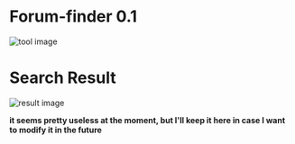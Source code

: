 # Forum-finder 0.1

![tool image](https://user-images.githubusercontent.com/59585859/226812207-c9bc9000-9e0f-4f02-9923-f21f16f9bb4d.png)


<h1>Search Result</h1>

![result image](https://user-images.githubusercontent.com/59585859/226812218-3c907bd8-4b9b-428f-8fac-9436547b9576.png)



<b>
it seems pretty useless at the moment, but I'll keep it here in case I want to modify it in the future
</b>
